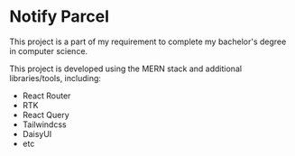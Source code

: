 # Notify Parcel

This project is a part of my requirement to complete my bachelor's degree in computer science.

This project is developed using the MERN stack and additional libraries/tools, including:

- React Router
- RTK
- React Query
- Tailwindcss
- DaisyUI
- etc
